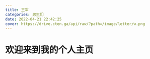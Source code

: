 ```yaml
---
title: 王军
categories: 男生们
date: 2022-04-21 22:42:25
cover: https://drive.cten.ga/api/raw/?path=/image/letter/w.png
---
```

# 欢迎来到我的个人主页